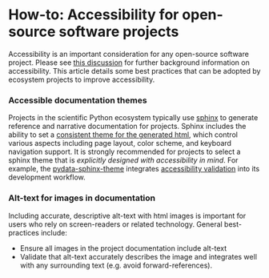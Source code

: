 # How-to: Accessibility for open-source software projects

Accessibility is an important consideration for any open-source software
project.
Please see [this discussion][accessibility_discuss] for further
background information on accessibility.
This article details some best practices that can be adopted by ecosystem
projects to improve accessibility.

[accessibility_discuss]: https://discuss.scientific-python.org/t/discussion-accessible-open-source-projects/63

### Accessible documentation themes

Projects in the scientific Python ecosystem typically use [sphinx][sphinx-doc]
to generate reference and narrative documentation for projects.
Sphinx includes the ability to set a
[consistent theme for the generated html][sphinx-themes], which control various
aspects including page layout, color scheme, and keyboard navigation support.
It is strongly recommended for projects to select a sphinx theme that is
*explicitly designed with accessibility in mind*.
For example, the [pydata-sphinx-theme][pydata-sphinx-theme] integrates
[accessibility validation][accessibility-checks] into its development workflow.

[sphinx-doc]: https://www.sphinx-doc.org/
[sphinx-themes]: https://www.sphinx-doc.org/en/master/usage/theming.html
[pydata-sphinx-theme]: https://pydata-sphinx-theme.readthedocs.io/en/latest/
[accessibility-checks]: https://pydata-sphinx-theme.readthedocs.io/en/latest/contributing.html#accessibility-checks

### Alt-text for images in documentation

Including accurate, descriptive alt-text with html images is important for
users who rely on screen-readers or related technology.
General best-practices include:
- Ensure all images in the project documentation include alt-text
- Validate that alt-text accurately describes the image and integrates well
  with any surrounding text (e.g. avoid forward-references).
